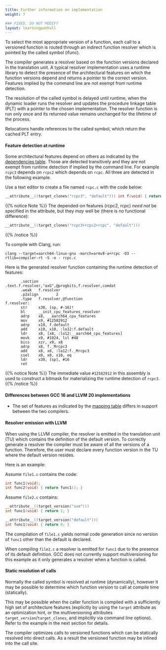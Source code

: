 ```yaml
---
title: Further information on implementation 
weight: 7

### FIXED, DO NOT MODIFY
layout: learningpathall
---
```


To select the most appropriate version of a function, each call to a versioned function is routed through an indirect function resolver which is pointed by the called symbol (ifunc). 

The compiler generates a resolver based on the function versions declared in the translation unit. A typical resolver implementation uses a runtime library to detect the presence of the architectural features on which the function versions depend and returns a pointer to the correct version. Features implied by the command line are not exempt from runtime detection.

The resolution of the called symbol is delayed until runtime, when the dynamic loader runs the resolver and updates the procedure linkage table (PLT) with a pointer to the chosen implementation. The resolver function is run only once and its returned value remains unchanged for the lifetime of the process. 

Relocations handle references to the called symbol, which return the cached PLT entry.

#### Feature detection at runtime

Some architectural features depend on others as indicated by the [dependencies table](https://arm-software.github.io/acle/main/acle.html#dependencies). Those are detected transitively and they are not exempt from runtime detection if implied by the command line. For example `rcpc3` depends on `rcpc2` which depends on `rcpc`. All three are detected in the following example.

Use a text editor to create a file named `rcpc.c` with the code below:

```c
__attribute__((target_clones("rcpc3", "default"))) int f(void) { return 0; }
```

{{% notice Note %}}
The depended-on features (rcpc2, rcpc) *need not* be specified in the attribute, but they *may* well be (there is no functional difference):
```c
__attribute__((target_clones("rcpc3+rcpc2+rcpc", "default")))
```
{{% /notice %}}

To compile with Clang, run:

```console
clang --target=aarch64-linux-gnu -march=armv8-a+rcpc -O3 --rtlib=compiler-rt -S -o - rcpc.c
```

Here is the generated resolver function containing the runtime detection of features:

```output
       .section        .text.f.resolver,"axG",@progbits,f.resolver,comdat
       .weak   f.resolver
       .p2align        2
       .type   f.resolver,@function
f.resolver:
       str     x30, [sp, #-16]!
       bl      __init_cpu_features_resolver
       adrp    x8, __aarch64_cpu_features
       mov     x9, #12582912
       adrp    x10, f.default
       add     x10, x10, :lo12:f.default
       ldr     x8, [x8, :lo12:__aarch64_cpu_features]
       movk    x9, #1024, lsl #48
       bics    xzr, x9, x8
       adrp    x8, f._Mrcpc3
       add     x8, x8, :lo12:f._Mrcpc3
       csel    x0, x8, x10, eq
       ldr     x30, [sp], #16
       ret
```
{{% notice Note %}}
The immediate value `#12582912` in this assembly is used to construct a bitmask for materializing the runtime detection of `rcpc3`.
{{% /notice %}}

#### Differences between GCC 16 and LLVM 20 implementations

- The set of features as indicated by the [mapping table](https://arm-software.github.io/acle/main/acle.html#mapping) differs in support between the two compilers.

#### Resolver emission with LLVM

When using the LLVM compiler, the resolver is emitted in the translation unit (TU) which contains the definition of the default version. To correctly generate a resolver the compiler must be aware of all the versions of a function. Therefore, the user must declare every function version in the TU where the default version resides. 

Here is an example:

Assume `file1.c` contains the code:

```c
int func1(void);
int func2(void) { return func1(); }
```

Assume `file2.c` contains:

```c
__attribute__((target_version("sve")))
int func1(void) { return 1; }

__attribute__((target_version("default")))
int func1(void) { return 0; }
```

The compilation of `file1.c` yields normal code generation since no version of `func1` other than the default is declared. 

When compiling `file2.c` a resolver is emitted for `func1` due to the presence of its default definition. GCC does not currently support multiversioning for this example as it only generates a resolver when a function is called.

#### Static resolution of calls

Normally the called symbol is resolved at runtime (dynamically), however it may be possible to determine which function version to call at compile time (statically).

This may be possible when the caller function is compiled with a sufficiently high set of architecture features (explicitly by using the `target` attribute as an optimization hint, or the multiversioning attributes `target_version`/`target_clones`, and implicitly via command line options). Refer to the example in the next section for details. 

The compiler optimizes calls to versioned functions which can be statically resolved into direct calls. As a result the versioned function may be inlined into the call site.
